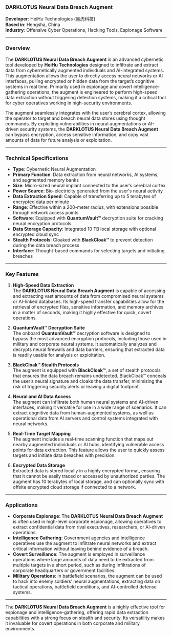 ### **DARKLOTUS Neural Data Breach Augment**

**Developer**: HeiHu Technologies (黑虎科技)  
**Based in**: Hengsha, China  
**Industry**: Offensive Cyber Operations, Hacking Tools, Espionage Software

---

### Overview

The **DARKLOTUS Neural Data Breach Augment** is an advanced cybernetic tool developed by **HeiHu Technologies** designed to infiltrate and extract data from cybernetically augmented individuals and AI-integrated systems. This augmentation allows the user to directly access neural networks or AI interfaces, pulling encrypted or hidden data from the target’s cognitive systems in real time. Primarily used in espionage and covert intelligence-gathering operations, the augment is engineered to perform high-speed data extraction without triggering detection systems, making it a critical tool for cyber operatives working in high-security environments.

The augment seamlessly integrates with the user’s cerebral cortex, allowing the operator to target and breach neural data stores using thought commands. By exploiting vulnerabilities in neural augmentations or AI-driven security systems, the **DARKLOTUS Neural Data Breach Augment** can bypass encryption, access sensitive information, and copy vast amounts of data for future analysis or exploitation.

---

### Technical Specifications

- **Type**: Cybernetic Neural Augmentation  
- **Primary Function**: Data extraction from neural networks, AI systems, and augmented memory banks  
- **Size**: Micro-sized neural implant connected to the user’s cerebral cortex  
- **Power Source**: Bio-electricity generated from the user's neural activity  
- **Data Extraction Speed**: Capable of transferring up to 5 terabytes of encrypted data per minute  
- **Range**: Effective within a 200-meter radius, with extensions possible through network access points  
- **Software**: Equipped with **QuantumVault™** decryption suite for cracking neural encryption protocols  
- **Data Storage Capacity**: Integrated 10 TB local storage with optional encrypted cloud sync  
- **Stealth Protocols**: Cloaked with **BlackCloak™** to prevent detection during the data breach process  
- **Interface**: Thought-based commands for selecting targets and initiating breaches

---

### Key Features

1. **High-Speed Data Extraction**  
   The **DARKLOTUS Neural Data Breach Augment** is capable of accessing and extracting vast amounts of data from compromised neural systems or AI-linked databases. Its high-speed transfer capabilities allow for the retrieval of encrypted files, sensitive information, and memory archives in a matter of seconds, making it highly effective for quick, covert operations.

2. **QuantumVault™ Decryption Suite**  
   The onboard **QuantumVault™** decryption software is designed to bypass the most advanced encryption protocols, including those used in military and corporate neural systems. It automatically analyzes and decrypts neural firewalls and data barriers, ensuring that extracted data is readily usable for analysis or exploitation.

3. **BlackCloak™ Stealth Protocols**  
   The augment is equipped with **BlackCloak™**, a set of stealth protocols that ensures the data breach remains undetected. BlackCloak™ conceals the user’s neural signature and cloaks the data transfer, minimizing the risk of triggering security alerts or leaving a digital footprint.

4. **Neural and AI Data Access**  
   The augment can infiltrate both human neural systems and AI-driven interfaces, making it versatile for use in a wide range of scenarios. It can extract cognitive data from human-augmented systems, as well as operational data from AI servers and control systems integrated with neural networks.

5. **Real-Time Target Mapping**  
   The augment includes a real-time scanning function that maps out nearby augmented individuals or AI hubs, identifying vulnerable access points for data extraction. This feature allows the user to quickly assess targets and initiate data breaches with precision.

6. **Encrypted Data Storage**  
   Extracted data is stored locally in a highly encrypted format, ensuring that it cannot be easily traced or accessed by unauthorized parties. The augment has 10 terabytes of local storage, and can optionally sync with offsite encrypted cloud storage if connected to a network.

---

### Applications

- **Corporate Espionage**: The **DARKLOTUS Neural Data Breach Augment** is often used in high-level corporate espionage, allowing operatives to extract confidential data from rival executives, researchers, or AI-driven operations.
- **Intelligence Gathering**: Government agencies and intelligence operatives use the augment to infiltrate neural networks and extract critical information without leaving behind evidence of a breach.
- **Covert Surveillance**: The augment is employed in surveillance operations where large amounts of data need to be extracted from multiple targets in a short period, such as during infiltrations of corporate headquarters or government facilities.
- **Military Operations**: In battlefield scenarios, the augment can be used to hack into enemy soldiers’ neural augmentations, extracting data on tactical operations, battlefield conditions, and AI-controlled defense systems.

---

The **DARKLOTUS Neural Data Breach Augment** is a highly effective tool for espionage and intelligence-gathering, offering rapid data extraction capabilities with a strong focus on stealth and security. Its versatility makes it invaluable for covert operations in both corporate and military environments.
